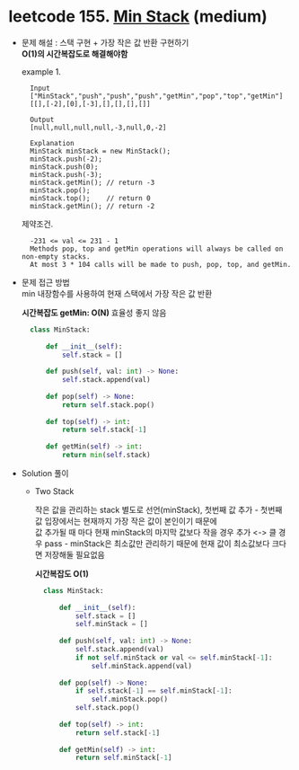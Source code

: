 # leetcode 155. [Min Stack](https://leetcode.com/problems/min-stack/) (medium)

* 문제 해설 : 스택 구현 + 가장 작은 값 반환 구현하기  
  **O(1)의 시간복잡도로 해결해야함**
 
  example 1. 
  ```text
    Input
    ["MinStack","push","push","push","getMin","pop","top","getMin"]
    [[],[-2],[0],[-3],[],[],[],[]]
    
    Output
    [null,null,null,null,-3,null,0,-2]
    
    Explanation
    MinStack minStack = new MinStack();
    minStack.push(-2);
    minStack.push(0);
    minStack.push(-3);
    minStack.getMin(); // return -3
    minStack.pop();
    minStack.top();    // return 0
    minStack.getMin(); // return -2
    ```
  
  제약조건.
  ```text
    -231 <= val <= 231 - 1
    Methods pop, top and getMin operations will always be called on non-empty stacks.
    At most 3 * 104 calls will be made to push, pop, top, and getMin.
    ```
  
* 문제 접근 방법   
  min 내장함수를 사용하여 현재 스택에서 가장 작은 값 반환
  
  **시간복잡도 getMin: O(N)** 효율성 좋지 않음
  
  ```python
    class MinStack:
    
        def __init__(self):
            self.stack = []
    
        def push(self, val: int) -> None:
            self.stack.append(val)
    
        def pop(self) -> None:
            return self.stack.pop()
    
        def top(self) -> int:
            return self.stack[-1]
    
        def getMin(self) -> int:
            return min(self.stack)
    ```

* Solution 풀이
  - Two Stack
    
    작은 값을 관리하는 stack 별도로 선언(minStack), 첫번째 값 추가 - 첫번째 값 입장에서는 현재까지 가장 작은 값이 본인이기 때문에  
    값 추가될 때 마다 현재 minStack의 마지막 값보다 작을 경우 추가 <-> 클 경우 pass - minStack은 최소값만 관리하기 때문에 현재 값이 최소값보다 크다면 저장해둘 필요없음  
    
      **시간복잡도 O(1)**
      ```python
        class MinStack:
        
            def __init__(self):
                self.stack = []
                self.minStack = []
        
            def push(self, val: int) -> None:
                self.stack.append(val)
                if not self.minStack or val <= self.minStack[-1]:
                    self.minStack.append(val)
        
            def pop(self) -> None:
                if self.stack[-1] == self.minStack[-1]:
                    self.minStack.pop()
                self.stack.pop()
        
            def top(self) -> int:
                return self.stack[-1]
        
            def getMin(self) -> int:
                return self.minStack[-1]
      ```
  